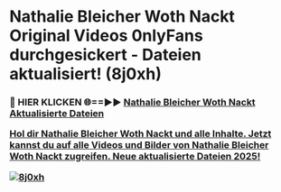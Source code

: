 # Nathalie Bleicher Woth Nackt Original Videos 0nlyFans durchgesickert - Dateien aktualisiert! (8j0xh)

<h3>🔴 HIER KLICKEN 🌐==►► <a href="https://tinyurl.com/h6vf6nb8" rel="nofollow">Nathalie Bleicher Woth Nackt Aktualisierte Dateien

Hol dir Nathalie Bleicher Woth Nackt und alle Inhalte. Jetzt kannst du auf alle Videos und Bilder von Nathalie Bleicher Woth Nackt zugreifen. Neue aktualisierte Dateien 2025!

[![8j0xh](https://i.imgur.com/sD4kR3V.gif)](https://tinyurl.com/h6vf6nb8)
